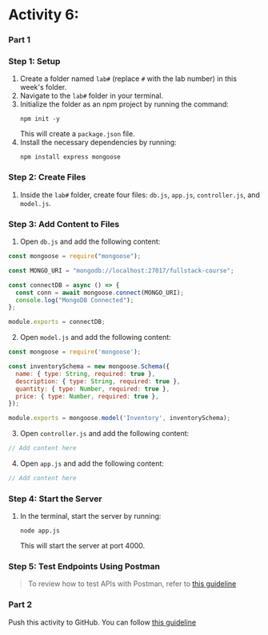 # Activity 6:

### Part 1

### Step 1: Setup

1. Create a folder named `lab#` (replace `#` with the lab number) in this week's folder.
2. Navigate to the `lab#` folder in your terminal.
3. Initialize the folder as an npm project by running the command:
   ```
   npm init -y
   ```
   This will create a `package.json` file.
4. Install the necessary dependencies by running:
   ```
   npm install express mongoose
   ```

### Step 2: Create Files

1. Inside the `lab#` folder, create four files: `db.js`, `app.js`, `controller.js`, and `model.js`.

### Step 3: Add Content to Files

1. Open `db.js` and add the following content:

```javascript
const mongoose = require("mongoose");

const MONGO_URI = "mongodb://localhost:27017/fullstack-course";

const connectDB = async () => {
  const conn = await mongoose.connect(MONGO_URI);
  console.log("MongoDB Connected");
};

module.exports = connectDB;
```

2. Open `model.js` and add the following content:

```javascript
const mongoose = require('mongoose');

const inventorySchema = new mongoose.Schema({
  name: { type: String, required: true },
  description: { type: String, required: true },
  quantity: { type: Number, required: true },
  price: { type: Number, required: true },
});

module.exports = mongoose.model('Inventory', inventorySchema);
```

3. Open `controller.js` and add the following content:

```javascript
// Add content here
```

4. Open `app.js` and add the following content:

```javascript
// Add content here
```

### Step 4: Start the Server

1. In the terminal, start the server by running:
   ```
   node app.js
   ```
   This will start the server at port 4000.

### Step 5: Test Endpoints Using Postman

> To review how to test APIs with Postman, refer to [this guideline](./postman.md)


### Part 2

Push this activity to GitHub. You can follow [this guideline](./git-instructions.md)